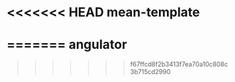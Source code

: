 <<<<<<< HEAD
mean-template
=============
=======
angulator
=========
>>>>>>> f67ffcd8f2b3413f7ea70a10c808c3b715cd2990
